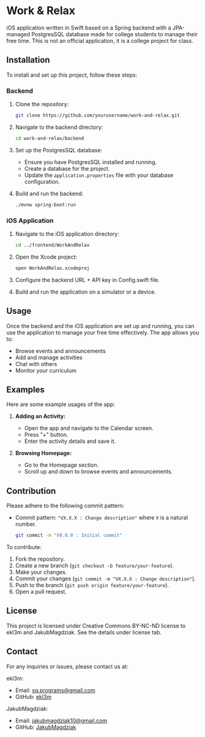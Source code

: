 # Work & Relax

iOS application written in Swift based on a Spring backend with a JPA-managed PostgresSQL database made for college students to manage their free time. This is not an official application, it is a college project for class.

## Installation

To install and set up this project, follow these steps:

### Backend

1. Clone the repository:
    ```sh
    git clone https://github.com/yourusername/work-and-relax.git
    ```

2. Navigate to the backend directory:
    ```sh
    cd work-and-relax/backend
    ```

3. Set up the PostgresSQL database:
    - Ensure you have PostgresSQL installed and running.
    - Create a database for the project.
    - Update the `application.properties` file with your database configuration.

4. Build and run the backend:
    ```sh
    ./mvnw spring-boot:run
    ```

### iOS Application

1. Navigate to the iOS application directory:
    ```sh
    cd ../frontend/WorkAndRelax
    ```

2. Open the Xcode project:
    ```sh
    open WorkAndRelax.xcodeproj
    ```

3. Configure the backend URL + API key in Config.swift file.

4. Build and run the application on a simulator or a device.

## Usage

Once the backend and the iOS application are set up and running, you can use the application to manage your free time effectively. The app allows you to:

- Browse events and announcements
- Add and manage activities
- Chat with others
- Monitor your curriculum

## Examples

Here are some example usages of the app:

1. **Adding an Activity:**
    - Open the app and navigate to the Calendar screen.
    - Press "+" button.
    - Enter the activity details and save it.

2. **Browsing Homepage:**
    - Go to the Homepage section.
    - Scroll up and down to browse events and announcements.

## Contribution

Please adhere to the following commit pattern:

- Commit pattern: `"VX.X.X : Change description"` where `X` is a natural number.
  
    ```sh
    git commit -m "V0.0.0 : Initial commit"
    ```

To contribute:

1. Fork the repository.
2. Create a new branch (`git checkout -b feature/your-feature`).
3. Make your changes.
4. Commit your changes (`git commit -m "VX.X.X : Change description"`).
5. Push to the branch (`git push origin feature/your-feature`).
6. Open a pull request.

## License

This project is licensed under Creative Commons BY-NC-ND license to ekl3m and JakubMagdziak. See the details under license tab.

## Contact

For any inquiries or issues, please contact us at:

ekl3m:
- Email: sq.programs@gmail.com 
- GitHub: [ekl3m](https://github.com/ekl3m)

JakubMagdziak:
- Email: jakubmagdziak10@gmail.com
- GitHub: [JakubMagdziak](https://github.com/JakubMagdziak)

